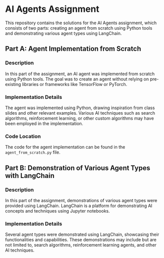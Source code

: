 # AI Agents Assignment

This repository contains the solutions for the AI Agents assignment, which consists of two parts: creating an agent from scratch using Python tools and demonstrating various agent types using LangChain.

## Part A: Agent Implementation from Scratch

### Description
In this part of the assignment, an AI agent was implemented from scratch using Python tools. The goal was to create an agent without relying on pre-existing libraries or frameworks like TensorFlow or PyTorch.

### Implementation Details
The agent was implemented using Python, drawing inspiration from class slides and other relevant examples. Various AI techniques such as search algorithms, reinforcement learning, or other custom algorithms may have been employed in the implementation.

### Code Location
The code for the agent implementation can be found in the `agent_from_scratch.py` file.

## Part B: Demonstration of Various Agent Types with LangChain

### Description
In this part of the assignment, demonstrations of various agent types were provided using LangChain. LangChain is a platform for demonstrating AI concepts and techniques using Jupyter notebooks.

### Implementation Details
Several agent types were demonstrated using LangChain, showcasing their functionalities and capabilities. These demonstrations may include but are not limited to, search algorithms, reinforcement learning agents, and other AI techniques.